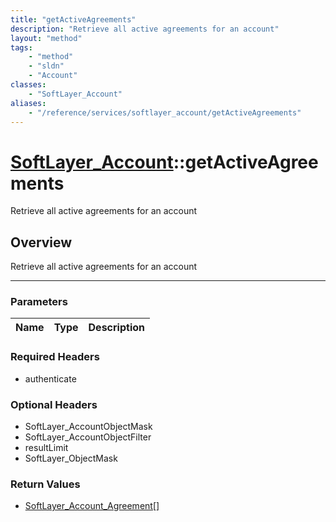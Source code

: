 ```yaml
---
title: "getActiveAgreements"
description: "Retrieve all active agreements for an account"
layout: "method"
tags:
    - "method"
    - "sldn"
    - "Account"
classes:
    - "SoftLayer_Account"
aliases:
    - "/reference/services/softlayer_account/getActiveAgreements"
---
```

# [SoftLayer_Account](/reference/services/SoftLayer_Account)::getActiveAgreements


Retrieve all active agreements for an account


## Overview 
Retrieve all active agreements for an account

-----

### Parameters 
|Name | Type | Description |
| --- | --- | --- |


### Required Headers
* authenticate


### Optional Headers
* SoftLayer_AccountObjectMask
* SoftLayer_AccountObjectFilter
* resultLimit
* SoftLayer_ObjectMask

### Return Values
* <a href='/reference/datatypes/SoftLayer_Account_Agreement'>SoftLayer_Account_Agreement[] </a>




